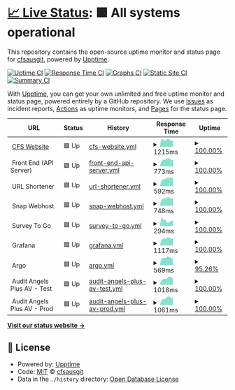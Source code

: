 # [📈 Live Status](https://cfsausgit.github.io/upptime): <!--live status--> **🟩 All systems operational**

This repository contains the open-source uptime monitor and status page for [cfsausgit](https://cfsausgit.github.io/upptime), powered by [Upptime](https://github.com/upptime/upptime).

[![Uptime CI](https://github.com/cfsausgit/upptime/workflows/Uptime%20CI/badge.svg)](https://github.com/cfsausgit/upptime/actions?query=workflow%3A%22Uptime+CI%22)
[![Response Time CI](https://github.com/cfsausgit/upptime/workflows/Response%20Time%20CI/badge.svg)](https://github.com/cfsausgit/upptime/actions?query=workflow%3A%22Response+Time+CI%22)
[![Graphs CI](https://github.com/cfsausgit/upptime/workflows/Graphs%20CI/badge.svg)](https://github.com/cfsausgit/upptime/actions?query=workflow%3A%22Graphs+CI%22)
[![Static Site CI](https://github.com/cfsausgit/upptime/workflows/Static%20Site%20CI/badge.svg)](https://github.com/cfsausgit/upptime/actions?query=workflow%3A%22Static+Site+CI%22)
[![Summary CI](https://github.com/cfsausgit/upptime/workflows/Summary%20CI/badge.svg)](https://github.com/cfsausgit/upptime/actions?query=workflow%3A%22Summary+CI%22)

With [Upptime](https://upptime.js.org), you can get your own unlimited and free uptime monitor and status page, powered entirely by a GitHub repository. We use [Issues](https://github.com/cfsausgit/upptime/issues) as incident reports, [Actions](https://github.com/cfsausgit/upptime/actions) as uptime monitors, and [Pages](https://cfsausgit.github.io/upptime) for the status page.

<!--start: status pages-->
<!-- This summary is generated by Upptime (https://github.com/upptime/upptime) -->
<!-- Do not edit this manually, your changes will be overwritten -->
<!-- prettier-ignore -->
| URL | Status | History | Response Time | Uptime |
| --- | ------ | ------- | ------------- | ------ |
| <img alt="" src="https://favicons.githubusercontent.com/www.cfs-australasia.com" height="13"> [CFS Website](https://www.cfs-australasia.com) | 🟩 Up | [cfs-website.yml](https://github.com/cfsausgit/upptime/commits/HEAD/history/cfs-website.yml) | <details><summary><img alt="Response time graph" src="./graphs/cfs-website/response-time-week.png" height="20"> 1215ms</summary><br><a href="https://status.cfs-australasia.com/history/cfs-website"><img alt="Response time 1127" src="https://img.shields.io/endpoint?url=https%3A%2F%2Fraw.githubusercontent.com%2Fcfsausgit%2Fupptime%2FHEAD%2Fapi%2Fcfs-website%2Fresponse-time.json"></a><br><a href="https://status.cfs-australasia.com/history/cfs-website"><img alt="24-hour response time 1079" src="https://img.shields.io/endpoint?url=https%3A%2F%2Fraw.githubusercontent.com%2Fcfsausgit%2Fupptime%2FHEAD%2Fapi%2Fcfs-website%2Fresponse-time-day.json"></a><br><a href="https://status.cfs-australasia.com/history/cfs-website"><img alt="7-day response time 1215" src="https://img.shields.io/endpoint?url=https%3A%2F%2Fraw.githubusercontent.com%2Fcfsausgit%2Fupptime%2FHEAD%2Fapi%2Fcfs-website%2Fresponse-time-week.json"></a><br><a href="https://status.cfs-australasia.com/history/cfs-website"><img alt="30-day response time 1368" src="https://img.shields.io/endpoint?url=https%3A%2F%2Fraw.githubusercontent.com%2Fcfsausgit%2Fupptime%2FHEAD%2Fapi%2Fcfs-website%2Fresponse-time-month.json"></a><br><a href="https://status.cfs-australasia.com/history/cfs-website"><img alt="1-year response time 1127" src="https://img.shields.io/endpoint?url=https%3A%2F%2Fraw.githubusercontent.com%2Fcfsausgit%2Fupptime%2FHEAD%2Fapi%2Fcfs-website%2Fresponse-time-year.json"></a></details> | <details><summary><a href="https://status.cfs-australasia.com/history/cfs-website">100.00%</a></summary><a href="https://status.cfs-australasia.com/history/cfs-website"><img alt="All-time uptime 99.93%" src="https://img.shields.io/endpoint?url=https%3A%2F%2Fraw.githubusercontent.com%2Fcfsausgit%2Fupptime%2FHEAD%2Fapi%2Fcfs-website%2Fuptime.json"></a><br><a href="https://status.cfs-australasia.com/history/cfs-website"><img alt="24-hour uptime 100.00%" src="https://img.shields.io/endpoint?url=https%3A%2F%2Fraw.githubusercontent.com%2Fcfsausgit%2Fupptime%2FHEAD%2Fapi%2Fcfs-website%2Fuptime-day.json"></a><br><a href="https://status.cfs-australasia.com/history/cfs-website"><img alt="7-day uptime 100.00%" src="https://img.shields.io/endpoint?url=https%3A%2F%2Fraw.githubusercontent.com%2Fcfsausgit%2Fupptime%2FHEAD%2Fapi%2Fcfs-website%2Fuptime-week.json"></a><br><a href="https://status.cfs-australasia.com/history/cfs-website"><img alt="30-day uptime 99.96%" src="https://img.shields.io/endpoint?url=https%3A%2F%2Fraw.githubusercontent.com%2Fcfsausgit%2Fupptime%2FHEAD%2Fapi%2Fcfs-website%2Fuptime-month.json"></a><br><a href="https://status.cfs-australasia.com/history/cfs-website"><img alt="1-year uptime 99.93%" src="https://img.shields.io/endpoint?url=https%3A%2F%2Fraw.githubusercontent.com%2Fcfsausgit%2Fupptime%2FHEAD%2Fapi%2Fcfs-website%2Fuptime-year.json"></a></details>
| <img alt="" src="https://favicons.githubusercontent.com/null" height="13"> Front End (API Server) | 🟩 Up | [front-end-api-server.yml](https://github.com/cfsausgit/upptime/commits/HEAD/history/front-end-api-server.yml) | <details><summary><img alt="Response time graph" src="./graphs/front-end-api-server/response-time-week.png" height="20"> 773ms</summary><br><a href="https://status.cfs-australasia.com/history/front-end-api-server"><img alt="Response time 815" src="https://img.shields.io/endpoint?url=https%3A%2F%2Fraw.githubusercontent.com%2Fcfsausgit%2Fupptime%2FHEAD%2Fapi%2Ffront-end-api-server%2Fresponse-time.json"></a><br><a href="https://status.cfs-australasia.com/history/front-end-api-server"><img alt="24-hour response time 610" src="https://img.shields.io/endpoint?url=https%3A%2F%2Fraw.githubusercontent.com%2Fcfsausgit%2Fupptime%2FHEAD%2Fapi%2Ffront-end-api-server%2Fresponse-time-day.json"></a><br><a href="https://status.cfs-australasia.com/history/front-end-api-server"><img alt="7-day response time 773" src="https://img.shields.io/endpoint?url=https%3A%2F%2Fraw.githubusercontent.com%2Fcfsausgit%2Fupptime%2FHEAD%2Fapi%2Ffront-end-api-server%2Fresponse-time-week.json"></a><br><a href="https://status.cfs-australasia.com/history/front-end-api-server"><img alt="30-day response time 798" src="https://img.shields.io/endpoint?url=https%3A%2F%2Fraw.githubusercontent.com%2Fcfsausgit%2Fupptime%2FHEAD%2Fapi%2Ffront-end-api-server%2Fresponse-time-month.json"></a><br><a href="https://status.cfs-australasia.com/history/front-end-api-server"><img alt="1-year response time 815" src="https://img.shields.io/endpoint?url=https%3A%2F%2Fraw.githubusercontent.com%2Fcfsausgit%2Fupptime%2FHEAD%2Fapi%2Ffront-end-api-server%2Fresponse-time-year.json"></a></details> | <details><summary><a href="https://status.cfs-australasia.com/history/front-end-api-server">100.00%</a></summary><a href="https://status.cfs-australasia.com/history/front-end-api-server"><img alt="All-time uptime 99.98%" src="https://img.shields.io/endpoint?url=https%3A%2F%2Fraw.githubusercontent.com%2Fcfsausgit%2Fupptime%2FHEAD%2Fapi%2Ffront-end-api-server%2Fuptime.json"></a><br><a href="https://status.cfs-australasia.com/history/front-end-api-server"><img alt="24-hour uptime 100.00%" src="https://img.shields.io/endpoint?url=https%3A%2F%2Fraw.githubusercontent.com%2Fcfsausgit%2Fupptime%2FHEAD%2Fapi%2Ffront-end-api-server%2Fuptime-day.json"></a><br><a href="https://status.cfs-australasia.com/history/front-end-api-server"><img alt="7-day uptime 100.00%" src="https://img.shields.io/endpoint?url=https%3A%2F%2Fraw.githubusercontent.com%2Fcfsausgit%2Fupptime%2FHEAD%2Fapi%2Ffront-end-api-server%2Fuptime-week.json"></a><br><a href="https://status.cfs-australasia.com/history/front-end-api-server"><img alt="30-day uptime 100.00%" src="https://img.shields.io/endpoint?url=https%3A%2F%2Fraw.githubusercontent.com%2Fcfsausgit%2Fupptime%2FHEAD%2Fapi%2Ffront-end-api-server%2Fuptime-month.json"></a><br><a href="https://status.cfs-australasia.com/history/front-end-api-server"><img alt="1-year uptime 99.98%" src="https://img.shields.io/endpoint?url=https%3A%2F%2Fraw.githubusercontent.com%2Fcfsausgit%2Fupptime%2FHEAD%2Fapi%2Ffront-end-api-server%2Fuptime-year.json"></a></details>
| <img alt="" src="https://favicons.githubusercontent.com/null" height="13"> URL Shortener | 🟩 Up | [url-shortener.yml](https://github.com/cfsausgit/upptime/commits/HEAD/history/url-shortener.yml) | <details><summary><img alt="Response time graph" src="./graphs/url-shortener/response-time-week.png" height="20"> 592ms</summary><br><a href="https://status.cfs-australasia.com/history/url-shortener"><img alt="Response time 617" src="https://img.shields.io/endpoint?url=https%3A%2F%2Fraw.githubusercontent.com%2Fcfsausgit%2Fupptime%2FHEAD%2Fapi%2Furl-shortener%2Fresponse-time.json"></a><br><a href="https://status.cfs-australasia.com/history/url-shortener"><img alt="24-hour response time 448" src="https://img.shields.io/endpoint?url=https%3A%2F%2Fraw.githubusercontent.com%2Fcfsausgit%2Fupptime%2FHEAD%2Fapi%2Furl-shortener%2Fresponse-time-day.json"></a><br><a href="https://status.cfs-australasia.com/history/url-shortener"><img alt="7-day response time 592" src="https://img.shields.io/endpoint?url=https%3A%2F%2Fraw.githubusercontent.com%2Fcfsausgit%2Fupptime%2FHEAD%2Fapi%2Furl-shortener%2Fresponse-time-week.json"></a><br><a href="https://status.cfs-australasia.com/history/url-shortener"><img alt="30-day response time 599" src="https://img.shields.io/endpoint?url=https%3A%2F%2Fraw.githubusercontent.com%2Fcfsausgit%2Fupptime%2FHEAD%2Fapi%2Furl-shortener%2Fresponse-time-month.json"></a><br><a href="https://status.cfs-australasia.com/history/url-shortener"><img alt="1-year response time 617" src="https://img.shields.io/endpoint?url=https%3A%2F%2Fraw.githubusercontent.com%2Fcfsausgit%2Fupptime%2FHEAD%2Fapi%2Furl-shortener%2Fresponse-time-year.json"></a></details> | <details><summary><a href="https://status.cfs-australasia.com/history/url-shortener">100.00%</a></summary><a href="https://status.cfs-australasia.com/history/url-shortener"><img alt="All-time uptime 100.00%" src="https://img.shields.io/endpoint?url=https%3A%2F%2Fraw.githubusercontent.com%2Fcfsausgit%2Fupptime%2FHEAD%2Fapi%2Furl-shortener%2Fuptime.json"></a><br><a href="https://status.cfs-australasia.com/history/url-shortener"><img alt="24-hour uptime 100.00%" src="https://img.shields.io/endpoint?url=https%3A%2F%2Fraw.githubusercontent.com%2Fcfsausgit%2Fupptime%2FHEAD%2Fapi%2Furl-shortener%2Fuptime-day.json"></a><br><a href="https://status.cfs-australasia.com/history/url-shortener"><img alt="7-day uptime 100.00%" src="https://img.shields.io/endpoint?url=https%3A%2F%2Fraw.githubusercontent.com%2Fcfsausgit%2Fupptime%2FHEAD%2Fapi%2Furl-shortener%2Fuptime-week.json"></a><br><a href="https://status.cfs-australasia.com/history/url-shortener"><img alt="30-day uptime 100.00%" src="https://img.shields.io/endpoint?url=https%3A%2F%2Fraw.githubusercontent.com%2Fcfsausgit%2Fupptime%2FHEAD%2Fapi%2Furl-shortener%2Fuptime-month.json"></a><br><a href="https://status.cfs-australasia.com/history/url-shortener"><img alt="1-year uptime 100.00%" src="https://img.shields.io/endpoint?url=https%3A%2F%2Fraw.githubusercontent.com%2Fcfsausgit%2Fupptime%2FHEAD%2Fapi%2Furl-shortener%2Fuptime-year.json"></a></details>
| <img alt="" src="https://favicons.githubusercontent.com/null" height="13"> Snap Webhost | 🟩 Up | [snap-webhost.yml](https://github.com/cfsausgit/upptime/commits/HEAD/history/snap-webhost.yml) | <details><summary><img alt="Response time graph" src="./graphs/snap-webhost/response-time-week.png" height="20"> 748ms</summary><br><a href="https://status.cfs-australasia.com/history/snap-webhost"><img alt="Response time 803" src="https://img.shields.io/endpoint?url=https%3A%2F%2Fraw.githubusercontent.com%2Fcfsausgit%2Fupptime%2FHEAD%2Fapi%2Fsnap-webhost%2Fresponse-time.json"></a><br><a href="https://status.cfs-australasia.com/history/snap-webhost"><img alt="24-hour response time 585" src="https://img.shields.io/endpoint?url=https%3A%2F%2Fraw.githubusercontent.com%2Fcfsausgit%2Fupptime%2FHEAD%2Fapi%2Fsnap-webhost%2Fresponse-time-day.json"></a><br><a href="https://status.cfs-australasia.com/history/snap-webhost"><img alt="7-day response time 748" src="https://img.shields.io/endpoint?url=https%3A%2F%2Fraw.githubusercontent.com%2Fcfsausgit%2Fupptime%2FHEAD%2Fapi%2Fsnap-webhost%2Fresponse-time-week.json"></a><br><a href="https://status.cfs-australasia.com/history/snap-webhost"><img alt="30-day response time 785" src="https://img.shields.io/endpoint?url=https%3A%2F%2Fraw.githubusercontent.com%2Fcfsausgit%2Fupptime%2FHEAD%2Fapi%2Fsnap-webhost%2Fresponse-time-month.json"></a><br><a href="https://status.cfs-australasia.com/history/snap-webhost"><img alt="1-year response time 803" src="https://img.shields.io/endpoint?url=https%3A%2F%2Fraw.githubusercontent.com%2Fcfsausgit%2Fupptime%2FHEAD%2Fapi%2Fsnap-webhost%2Fresponse-time-year.json"></a></details> | <details><summary><a href="https://status.cfs-australasia.com/history/snap-webhost">100.00%</a></summary><a href="https://status.cfs-australasia.com/history/snap-webhost"><img alt="All-time uptime 100.00%" src="https://img.shields.io/endpoint?url=https%3A%2F%2Fraw.githubusercontent.com%2Fcfsausgit%2Fupptime%2FHEAD%2Fapi%2Fsnap-webhost%2Fuptime.json"></a><br><a href="https://status.cfs-australasia.com/history/snap-webhost"><img alt="24-hour uptime 100.00%" src="https://img.shields.io/endpoint?url=https%3A%2F%2Fraw.githubusercontent.com%2Fcfsausgit%2Fupptime%2FHEAD%2Fapi%2Fsnap-webhost%2Fuptime-day.json"></a><br><a href="https://status.cfs-australasia.com/history/snap-webhost"><img alt="7-day uptime 100.00%" src="https://img.shields.io/endpoint?url=https%3A%2F%2Fraw.githubusercontent.com%2Fcfsausgit%2Fupptime%2FHEAD%2Fapi%2Fsnap-webhost%2Fuptime-week.json"></a><br><a href="https://status.cfs-australasia.com/history/snap-webhost"><img alt="30-day uptime 100.00%" src="https://img.shields.io/endpoint?url=https%3A%2F%2Fraw.githubusercontent.com%2Fcfsausgit%2Fupptime%2FHEAD%2Fapi%2Fsnap-webhost%2Fuptime-month.json"></a><br><a href="https://status.cfs-australasia.com/history/snap-webhost"><img alt="1-year uptime 100.00%" src="https://img.shields.io/endpoint?url=https%3A%2F%2Fraw.githubusercontent.com%2Fcfsausgit%2Fupptime%2FHEAD%2Fapi%2Fsnap-webhost%2Fuptime-year.json"></a></details>
| <img alt="" src="https://favicons.githubusercontent.com/null" height="13"> Survey To Go | 🟩 Up | [survey-to-go.yml](https://github.com/cfsausgit/upptime/commits/HEAD/history/survey-to-go.yml) | <details><summary><img alt="Response time graph" src="./graphs/survey-to-go/response-time-week.png" height="20"> 294ms</summary><br><a href="https://status.cfs-australasia.com/history/survey-to-go"><img alt="Response time 231" src="https://img.shields.io/endpoint?url=https%3A%2F%2Fraw.githubusercontent.com%2Fcfsausgit%2Fupptime%2FHEAD%2Fapi%2Fsurvey-to-go%2Fresponse-time.json"></a><br><a href="https://status.cfs-australasia.com/history/survey-to-go"><img alt="24-hour response time 409" src="https://img.shields.io/endpoint?url=https%3A%2F%2Fraw.githubusercontent.com%2Fcfsausgit%2Fupptime%2FHEAD%2Fapi%2Fsurvey-to-go%2Fresponse-time-day.json"></a><br><a href="https://status.cfs-australasia.com/history/survey-to-go"><img alt="7-day response time 294" src="https://img.shields.io/endpoint?url=https%3A%2F%2Fraw.githubusercontent.com%2Fcfsausgit%2Fupptime%2FHEAD%2Fapi%2Fsurvey-to-go%2Fresponse-time-week.json"></a><br><a href="https://status.cfs-australasia.com/history/survey-to-go"><img alt="30-day response time 270" src="https://img.shields.io/endpoint?url=https%3A%2F%2Fraw.githubusercontent.com%2Fcfsausgit%2Fupptime%2FHEAD%2Fapi%2Fsurvey-to-go%2Fresponse-time-month.json"></a><br><a href="https://status.cfs-australasia.com/history/survey-to-go"><img alt="1-year response time 231" src="https://img.shields.io/endpoint?url=https%3A%2F%2Fraw.githubusercontent.com%2Fcfsausgit%2Fupptime%2FHEAD%2Fapi%2Fsurvey-to-go%2Fresponse-time-year.json"></a></details> | <details><summary><a href="https://status.cfs-australasia.com/history/survey-to-go">100.00%</a></summary><a href="https://status.cfs-australasia.com/history/survey-to-go"><img alt="All-time uptime 100.00%" src="https://img.shields.io/endpoint?url=https%3A%2F%2Fraw.githubusercontent.com%2Fcfsausgit%2Fupptime%2FHEAD%2Fapi%2Fsurvey-to-go%2Fuptime.json"></a><br><a href="https://status.cfs-australasia.com/history/survey-to-go"><img alt="24-hour uptime 100.00%" src="https://img.shields.io/endpoint?url=https%3A%2F%2Fraw.githubusercontent.com%2Fcfsausgit%2Fupptime%2FHEAD%2Fapi%2Fsurvey-to-go%2Fuptime-day.json"></a><br><a href="https://status.cfs-australasia.com/history/survey-to-go"><img alt="7-day uptime 100.00%" src="https://img.shields.io/endpoint?url=https%3A%2F%2Fraw.githubusercontent.com%2Fcfsausgit%2Fupptime%2FHEAD%2Fapi%2Fsurvey-to-go%2Fuptime-week.json"></a><br><a href="https://status.cfs-australasia.com/history/survey-to-go"><img alt="30-day uptime 100.00%" src="https://img.shields.io/endpoint?url=https%3A%2F%2Fraw.githubusercontent.com%2Fcfsausgit%2Fupptime%2FHEAD%2Fapi%2Fsurvey-to-go%2Fuptime-month.json"></a><br><a href="https://status.cfs-australasia.com/history/survey-to-go"><img alt="1-year uptime 100.00%" src="https://img.shields.io/endpoint?url=https%3A%2F%2Fraw.githubusercontent.com%2Fcfsausgit%2Fupptime%2FHEAD%2Fapi%2Fsurvey-to-go%2Fuptime-year.json"></a></details>
| <img alt="" src="https://favicons.githubusercontent.com/null" height="13"> Grafana | 🟩 Up | [grafana.yml](https://github.com/cfsausgit/upptime/commits/HEAD/history/grafana.yml) | <details><summary><img alt="Response time graph" src="./graphs/grafana/response-time-week.png" height="20"> 1117ms</summary><br><a href="https://status.cfs-australasia.com/history/grafana"><img alt="Response time 1173" src="https://img.shields.io/endpoint?url=https%3A%2F%2Fraw.githubusercontent.com%2Fcfsausgit%2Fupptime%2FHEAD%2Fapi%2Fgrafana%2Fresponse-time.json"></a><br><a href="https://status.cfs-australasia.com/history/grafana"><img alt="24-hour response time 888" src="https://img.shields.io/endpoint?url=https%3A%2F%2Fraw.githubusercontent.com%2Fcfsausgit%2Fupptime%2FHEAD%2Fapi%2Fgrafana%2Fresponse-time-day.json"></a><br><a href="https://status.cfs-australasia.com/history/grafana"><img alt="7-day response time 1117" src="https://img.shields.io/endpoint?url=https%3A%2F%2Fraw.githubusercontent.com%2Fcfsausgit%2Fupptime%2FHEAD%2Fapi%2Fgrafana%2Fresponse-time-week.json"></a><br><a href="https://status.cfs-australasia.com/history/grafana"><img alt="30-day response time 1152" src="https://img.shields.io/endpoint?url=https%3A%2F%2Fraw.githubusercontent.com%2Fcfsausgit%2Fupptime%2FHEAD%2Fapi%2Fgrafana%2Fresponse-time-month.json"></a><br><a href="https://status.cfs-australasia.com/history/grafana"><img alt="1-year response time 1173" src="https://img.shields.io/endpoint?url=https%3A%2F%2Fraw.githubusercontent.com%2Fcfsausgit%2Fupptime%2FHEAD%2Fapi%2Fgrafana%2Fresponse-time-year.json"></a></details> | <details><summary><a href="https://status.cfs-australasia.com/history/grafana">100.00%</a></summary><a href="https://status.cfs-australasia.com/history/grafana"><img alt="All-time uptime 99.89%" src="https://img.shields.io/endpoint?url=https%3A%2F%2Fraw.githubusercontent.com%2Fcfsausgit%2Fupptime%2FHEAD%2Fapi%2Fgrafana%2Fuptime.json"></a><br><a href="https://status.cfs-australasia.com/history/grafana"><img alt="24-hour uptime 100.00%" src="https://img.shields.io/endpoint?url=https%3A%2F%2Fraw.githubusercontent.com%2Fcfsausgit%2Fupptime%2FHEAD%2Fapi%2Fgrafana%2Fuptime-day.json"></a><br><a href="https://status.cfs-australasia.com/history/grafana"><img alt="7-day uptime 100.00%" src="https://img.shields.io/endpoint?url=https%3A%2F%2Fraw.githubusercontent.com%2Fcfsausgit%2Fupptime%2FHEAD%2Fapi%2Fgrafana%2Fuptime-week.json"></a><br><a href="https://status.cfs-australasia.com/history/grafana"><img alt="30-day uptime 100.00%" src="https://img.shields.io/endpoint?url=https%3A%2F%2Fraw.githubusercontent.com%2Fcfsausgit%2Fupptime%2FHEAD%2Fapi%2Fgrafana%2Fuptime-month.json"></a><br><a href="https://status.cfs-australasia.com/history/grafana"><img alt="1-year uptime 99.89%" src="https://img.shields.io/endpoint?url=https%3A%2F%2Fraw.githubusercontent.com%2Fcfsausgit%2Fupptime%2FHEAD%2Fapi%2Fgrafana%2Fuptime-year.json"></a></details>
| <img alt="" src="https://favicons.githubusercontent.com/null" height="13"> Argo | 🟩 Up | [argo.yml](https://github.com/cfsausgit/upptime/commits/HEAD/history/argo.yml) | <details><summary><img alt="Response time graph" src="./graphs/argo/response-time-week.png" height="20"> 569ms</summary><br><a href="https://status.cfs-australasia.com/history/argo"><img alt="Response time 622" src="https://img.shields.io/endpoint?url=https%3A%2F%2Fraw.githubusercontent.com%2Fcfsausgit%2Fupptime%2FHEAD%2Fapi%2Fargo%2Fresponse-time.json"></a><br><a href="https://status.cfs-australasia.com/history/argo"><img alt="24-hour response time 459" src="https://img.shields.io/endpoint?url=https%3A%2F%2Fraw.githubusercontent.com%2Fcfsausgit%2Fupptime%2FHEAD%2Fapi%2Fargo%2Fresponse-time-day.json"></a><br><a href="https://status.cfs-australasia.com/history/argo"><img alt="7-day response time 569" src="https://img.shields.io/endpoint?url=https%3A%2F%2Fraw.githubusercontent.com%2Fcfsausgit%2Fupptime%2FHEAD%2Fapi%2Fargo%2Fresponse-time-week.json"></a><br><a href="https://status.cfs-australasia.com/history/argo"><img alt="30-day response time 604" src="https://img.shields.io/endpoint?url=https%3A%2F%2Fraw.githubusercontent.com%2Fcfsausgit%2Fupptime%2FHEAD%2Fapi%2Fargo%2Fresponse-time-month.json"></a><br><a href="https://status.cfs-australasia.com/history/argo"><img alt="1-year response time 622" src="https://img.shields.io/endpoint?url=https%3A%2F%2Fraw.githubusercontent.com%2Fcfsausgit%2Fupptime%2FHEAD%2Fapi%2Fargo%2Fresponse-time-year.json"></a></details> | <details><summary><a href="https://status.cfs-australasia.com/history/argo">95.26%</a></summary><a href="https://status.cfs-australasia.com/history/argo"><img alt="All-time uptime 99.62%" src="https://img.shields.io/endpoint?url=https%3A%2F%2Fraw.githubusercontent.com%2Fcfsausgit%2Fupptime%2FHEAD%2Fapi%2Fargo%2Fuptime.json"></a><br><a href="https://status.cfs-australasia.com/history/argo"><img alt="24-hour uptime 100.00%" src="https://img.shields.io/endpoint?url=https%3A%2F%2Fraw.githubusercontent.com%2Fcfsausgit%2Fupptime%2FHEAD%2Fapi%2Fargo%2Fuptime-day.json"></a><br><a href="https://status.cfs-australasia.com/history/argo"><img alt="7-day uptime 95.26%" src="https://img.shields.io/endpoint?url=https%3A%2F%2Fraw.githubusercontent.com%2Fcfsausgit%2Fupptime%2FHEAD%2Fapi%2Fargo%2Fuptime-week.json"></a><br><a href="https://status.cfs-australasia.com/history/argo"><img alt="30-day uptime 98.84%" src="https://img.shields.io/endpoint?url=https%3A%2F%2Fraw.githubusercontent.com%2Fcfsausgit%2Fupptime%2FHEAD%2Fapi%2Fargo%2Fuptime-month.json"></a><br><a href="https://status.cfs-australasia.com/history/argo"><img alt="1-year uptime 99.62%" src="https://img.shields.io/endpoint?url=https%3A%2F%2Fraw.githubusercontent.com%2Fcfsausgit%2Fupptime%2FHEAD%2Fapi%2Fargo%2Fuptime-year.json"></a></details>
| <img alt="" src="https://favicons.githubusercontent.com/null" height="13"> Audit Angels Plus AV - Test | 🟩 Up | [audit-angels-plus-av-test.yml](https://github.com/cfsausgit/upptime/commits/HEAD/history/audit-angels-plus-av-test.yml) | <details><summary><img alt="Response time graph" src="./graphs/audit-angels-plus-av-test/response-time-week.png" height="20"> 1018ms</summary><br><a href="https://status.cfs-australasia.com/history/audit-angels-plus-av-test"><img alt="Response time 1091" src="https://img.shields.io/endpoint?url=https%3A%2F%2Fraw.githubusercontent.com%2Fcfsausgit%2Fupptime%2FHEAD%2Fapi%2Faudit-angels-plus-av-test%2Fresponse-time.json"></a><br><a href="https://status.cfs-australasia.com/history/audit-angels-plus-av-test"><img alt="24-hour response time 746" src="https://img.shields.io/endpoint?url=https%3A%2F%2Fraw.githubusercontent.com%2Fcfsausgit%2Fupptime%2FHEAD%2Fapi%2Faudit-angels-plus-av-test%2Fresponse-time-day.json"></a><br><a href="https://status.cfs-australasia.com/history/audit-angels-plus-av-test"><img alt="7-day response time 1018" src="https://img.shields.io/endpoint?url=https%3A%2F%2Fraw.githubusercontent.com%2Fcfsausgit%2Fupptime%2FHEAD%2Fapi%2Faudit-angels-plus-av-test%2Fresponse-time-week.json"></a><br><a href="https://status.cfs-australasia.com/history/audit-angels-plus-av-test"><img alt="30-day response time 1119" src="https://img.shields.io/endpoint?url=https%3A%2F%2Fraw.githubusercontent.com%2Fcfsausgit%2Fupptime%2FHEAD%2Fapi%2Faudit-angels-plus-av-test%2Fresponse-time-month.json"></a><br><a href="https://status.cfs-australasia.com/history/audit-angels-plus-av-test"><img alt="1-year response time 1091" src="https://img.shields.io/endpoint?url=https%3A%2F%2Fraw.githubusercontent.com%2Fcfsausgit%2Fupptime%2FHEAD%2Fapi%2Faudit-angels-plus-av-test%2Fresponse-time-year.json"></a></details> | <details><summary><a href="https://status.cfs-australasia.com/history/audit-angels-plus-av-test">100.00%</a></summary><a href="https://status.cfs-australasia.com/history/audit-angels-plus-av-test"><img alt="All-time uptime 99.99%" src="https://img.shields.io/endpoint?url=https%3A%2F%2Fraw.githubusercontent.com%2Fcfsausgit%2Fupptime%2FHEAD%2Fapi%2Faudit-angels-plus-av-test%2Fuptime.json"></a><br><a href="https://status.cfs-australasia.com/history/audit-angels-plus-av-test"><img alt="24-hour uptime 100.00%" src="https://img.shields.io/endpoint?url=https%3A%2F%2Fraw.githubusercontent.com%2Fcfsausgit%2Fupptime%2FHEAD%2Fapi%2Faudit-angels-plus-av-test%2Fuptime-day.json"></a><br><a href="https://status.cfs-australasia.com/history/audit-angels-plus-av-test"><img alt="7-day uptime 100.00%" src="https://img.shields.io/endpoint?url=https%3A%2F%2Fraw.githubusercontent.com%2Fcfsausgit%2Fupptime%2FHEAD%2Fapi%2Faudit-angels-plus-av-test%2Fuptime-week.json"></a><br><a href="https://status.cfs-australasia.com/history/audit-angels-plus-av-test"><img alt="30-day uptime 100.00%" src="https://img.shields.io/endpoint?url=https%3A%2F%2Fraw.githubusercontent.com%2Fcfsausgit%2Fupptime%2FHEAD%2Fapi%2Faudit-angels-plus-av-test%2Fuptime-month.json"></a><br><a href="https://status.cfs-australasia.com/history/audit-angels-plus-av-test"><img alt="1-year uptime 99.99%" src="https://img.shields.io/endpoint?url=https%3A%2F%2Fraw.githubusercontent.com%2Fcfsausgit%2Fupptime%2FHEAD%2Fapi%2Faudit-angels-plus-av-test%2Fuptime-year.json"></a></details>
| <img alt="" src="https://favicons.githubusercontent.com/null" height="13"> Audit Angels Plus AV - Prod | 🟩 Up | [audit-angels-plus-av-prod.yml](https://github.com/cfsausgit/upptime/commits/HEAD/history/audit-angels-plus-av-prod.yml) | <details><summary><img alt="Response time graph" src="./graphs/audit-angels-plus-av-prod/response-time-week.png" height="20"> 1061ms</summary><br><a href="https://status.cfs-australasia.com/history/audit-angels-plus-av-prod"><img alt="Response time 1094" src="https://img.shields.io/endpoint?url=https%3A%2F%2Fraw.githubusercontent.com%2Fcfsausgit%2Fupptime%2FHEAD%2Fapi%2Faudit-angels-plus-av-prod%2Fresponse-time.json"></a><br><a href="https://status.cfs-australasia.com/history/audit-angels-plus-av-prod"><img alt="24-hour response time 739" src="https://img.shields.io/endpoint?url=https%3A%2F%2Fraw.githubusercontent.com%2Fcfsausgit%2Fupptime%2FHEAD%2Fapi%2Faudit-angels-plus-av-prod%2Fresponse-time-day.json"></a><br><a href="https://status.cfs-australasia.com/history/audit-angels-plus-av-prod"><img alt="7-day response time 1061" src="https://img.shields.io/endpoint?url=https%3A%2F%2Fraw.githubusercontent.com%2Fcfsausgit%2Fupptime%2FHEAD%2Fapi%2Faudit-angels-plus-av-prod%2Fresponse-time-week.json"></a><br><a href="https://status.cfs-australasia.com/history/audit-angels-plus-av-prod"><img alt="30-day response time 1106" src="https://img.shields.io/endpoint?url=https%3A%2F%2Fraw.githubusercontent.com%2Fcfsausgit%2Fupptime%2FHEAD%2Fapi%2Faudit-angels-plus-av-prod%2Fresponse-time-month.json"></a><br><a href="https://status.cfs-australasia.com/history/audit-angels-plus-av-prod"><img alt="1-year response time 1094" src="https://img.shields.io/endpoint?url=https%3A%2F%2Fraw.githubusercontent.com%2Fcfsausgit%2Fupptime%2FHEAD%2Fapi%2Faudit-angels-plus-av-prod%2Fresponse-time-year.json"></a></details> | <details><summary><a href="https://status.cfs-australasia.com/history/audit-angels-plus-av-prod">100.00%</a></summary><a href="https://status.cfs-australasia.com/history/audit-angels-plus-av-prod"><img alt="All-time uptime 100.00%" src="https://img.shields.io/endpoint?url=https%3A%2F%2Fraw.githubusercontent.com%2Fcfsausgit%2Fupptime%2FHEAD%2Fapi%2Faudit-angels-plus-av-prod%2Fuptime.json"></a><br><a href="https://status.cfs-australasia.com/history/audit-angels-plus-av-prod"><img alt="24-hour uptime 100.00%" src="https://img.shields.io/endpoint?url=https%3A%2F%2Fraw.githubusercontent.com%2Fcfsausgit%2Fupptime%2FHEAD%2Fapi%2Faudit-angels-plus-av-prod%2Fuptime-day.json"></a><br><a href="https://status.cfs-australasia.com/history/audit-angels-plus-av-prod"><img alt="7-day uptime 100.00%" src="https://img.shields.io/endpoint?url=https%3A%2F%2Fraw.githubusercontent.com%2Fcfsausgit%2Fupptime%2FHEAD%2Fapi%2Faudit-angels-plus-av-prod%2Fuptime-week.json"></a><br><a href="https://status.cfs-australasia.com/history/audit-angels-plus-av-prod"><img alt="30-day uptime 100.00%" src="https://img.shields.io/endpoint?url=https%3A%2F%2Fraw.githubusercontent.com%2Fcfsausgit%2Fupptime%2FHEAD%2Fapi%2Faudit-angels-plus-av-prod%2Fuptime-month.json"></a><br><a href="https://status.cfs-australasia.com/history/audit-angels-plus-av-prod"><img alt="1-year uptime 100.00%" src="https://img.shields.io/endpoint?url=https%3A%2F%2Fraw.githubusercontent.com%2Fcfsausgit%2Fupptime%2FHEAD%2Fapi%2Faudit-angels-plus-av-prod%2Fuptime-year.json"></a></details>

<!--end: status pages-->

[**Visit our status website →**](https://cfsausgit.github.io/upptime)

## 📄 License

- Powered by: [Upptime](https://github.com/upptime/upptime)
- Code: [MIT](./LICENSE) © [cfsausgit](https://cfsausgit.github.io/upptime)
- Data in the `./history` directory: [Open Database License](https://opendatacommons.org/licenses/odbl/1-0/)
